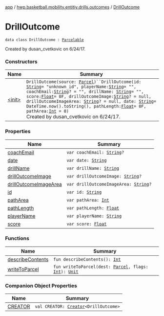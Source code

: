 [app](../../index.md) / [hwp.basketball.mobility.entitiy.drills.outcomes](../index.md) / [DrillOutcome](.)

# DrillOutcome

`data class DrillOutcome : `[`Parcelable`](https://developer.android.com/reference/android/os/Parcelable.html)

Created by dusan_cvetkovic on 6/24/17.

### Constructors

| Name | Summary |
|---|---|
| [&lt;init&gt;](-init-.md) | `DrillOutcome(source: `[`Parcel`](https://developer.android.com/reference/android/os/Parcel.html)`)``DrillOutcome(id: `[`String`](https://kotlinlang.org/api/latest/jvm/stdlib/kotlin/-string/index.html)` = "unknown_id", playerName: `[`String`](https://kotlinlang.org/api/latest/jvm/stdlib/kotlin/-string/index.html)` = "", coachEmail: `[`String`](https://kotlinlang.org/api/latest/jvm/stdlib/kotlin/-string/index.html)`? = "", drillName: `[`String`](https://kotlinlang.org/api/latest/jvm/stdlib/kotlin/-string/index.html)` = "", score: `[`Float`](https://kotlinlang.org/api/latest/jvm/stdlib/kotlin/-float/index.html)` = 0F, drillOutcomeImage: `[`String`](https://kotlinlang.org/api/latest/jvm/stdlib/kotlin/-string/index.html)`? = null, drillOutcomeImageArea: `[`String`](https://kotlinlang.org/api/latest/jvm/stdlib/kotlin/-string/index.html)`? = null, date: `[`String`](https://kotlinlang.org/api/latest/jvm/stdlib/kotlin/-string/index.html)` = DateTime.now().toString(), pathLength: `[`Float`](https://kotlinlang.org/api/latest/jvm/stdlib/kotlin/-float/index.html)` = 0F, pathArea: `[`Int`](https://kotlinlang.org/api/latest/jvm/stdlib/kotlin/-int/index.html)` = 0)`<br>Created by dusan_cvetkovic on 6/24/17. |

### Properties

| Name | Summary |
|---|---|
| [coachEmail](coach-email.md) | `var coachEmail: `[`String`](https://kotlinlang.org/api/latest/jvm/stdlib/kotlin/-string/index.html)`?` |
| [date](date.md) | `var date: `[`String`](https://kotlinlang.org/api/latest/jvm/stdlib/kotlin/-string/index.html) |
| [drillName](drill-name.md) | `var drillName: `[`String`](https://kotlinlang.org/api/latest/jvm/stdlib/kotlin/-string/index.html) |
| [drillOutcomeImage](drill-outcome-image.md) | `var drillOutcomeImage: `[`String`](https://kotlinlang.org/api/latest/jvm/stdlib/kotlin/-string/index.html)`?` |
| [drillOutcomeImageArea](drill-outcome-image-area.md) | `var drillOutcomeImageArea: `[`String`](https://kotlinlang.org/api/latest/jvm/stdlib/kotlin/-string/index.html)`?` |
| [id](id.md) | `var id: `[`String`](https://kotlinlang.org/api/latest/jvm/stdlib/kotlin/-string/index.html) |
| [pathArea](path-area.md) | `var pathArea: `[`Int`](https://kotlinlang.org/api/latest/jvm/stdlib/kotlin/-int/index.html) |
| [pathLength](path-length.md) | `var pathLength: `[`Float`](https://kotlinlang.org/api/latest/jvm/stdlib/kotlin/-float/index.html) |
| [playerName](player-name.md) | `var playerName: `[`String`](https://kotlinlang.org/api/latest/jvm/stdlib/kotlin/-string/index.html) |
| [score](score.md) | `var score: `[`Float`](https://kotlinlang.org/api/latest/jvm/stdlib/kotlin/-float/index.html) |

### Functions

| Name | Summary |
|---|---|
| [describeContents](describe-contents.md) | `fun describeContents(): `[`Int`](https://kotlinlang.org/api/latest/jvm/stdlib/kotlin/-int/index.html) |
| [writeToParcel](write-to-parcel.md) | `fun writeToParcel(dest: `[`Parcel`](https://developer.android.com/reference/android/os/Parcel.html)`, flags: `[`Int`](https://kotlinlang.org/api/latest/jvm/stdlib/kotlin/-int/index.html)`): `[`Unit`](https://kotlinlang.org/api/latest/jvm/stdlib/kotlin/-unit/index.html) |

### Companion Object Properties

| Name | Summary |
|---|---|
| [CREATOR](-c-r-e-a-t-o-r.md) | `val CREATOR: `[`Creator`](https://developer.android.com/reference/android/os/Parcelable/Creator.html)`<DrillOutcome>` |
